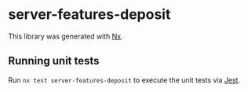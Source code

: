 # server-features-deposit

This library was generated with [Nx](https://nx.dev).

## Running unit tests

Run `nx test server-features-deposit` to execute the unit tests via [Jest](https://jestjs.io).

